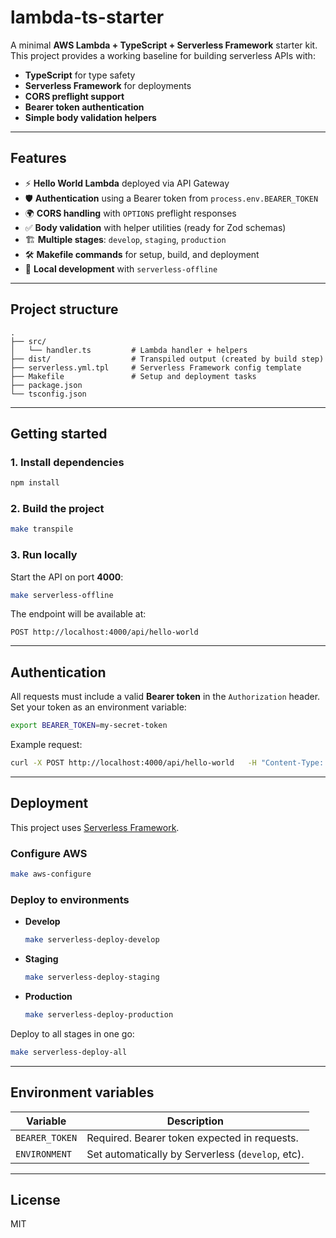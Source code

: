 # lambda-ts-starter

A minimal **AWS Lambda + TypeScript + Serverless Framework** starter kit.  
This project provides a working baseline for building serverless APIs with:

- **TypeScript** for type safety
- **Serverless Framework** for deployments
- **CORS preflight support**
- **Bearer token authentication**
- **Simple body validation helpers**

---

## Features

- ⚡️ **Hello World Lambda** deployed via API Gateway  
- 🛡 **Authentication** using a Bearer token from `process.env.BEARER_TOKEN`  
- 🌍 **CORS handling** with `OPTIONS` preflight responses  
- ✅ **Body validation** with helper utilities (ready for Zod schemas)  
- 🏗 **Multiple stages**: `develop`, `staging`, `production`  
- 🛠 **Makefile commands** for setup, build, and deployment  
- 🔌 **Local development** with `serverless-offline`

---

## Project structure

```
.
├── src/
│   └── handler.ts         # Lambda handler + helpers
├── dist/                  # Transpiled output (created by build step)
├── serverless.yml.tpl     # Serverless Framework config template
├── Makefile               # Setup and deployment tasks
├── package.json
└── tsconfig.json
```

---

## Getting started

### 1. Install dependencies
```bash
npm install
```

### 2. Build the project
```bash
make transpile
```

### 3. Run locally
Start the API on port **4000**:
```bash
make serverless-offline
```

The endpoint will be available at:
```
POST http://localhost:4000/api/hello-world
```

---

## Authentication

All requests must include a valid **Bearer token** in the `Authorization` header.  
Set your token as an environment variable:

```bash
export BEARER_TOKEN=my-secret-token
```

Example request:
```bash
curl -X POST http://localhost:4000/api/hello-world   -H "Content-Type: application/json"   -H "Authorization: Bearer my-secret-token"   -d '{"example":"data"}'
```

---

## Deployment

This project uses [Serverless Framework](https://www.serverless.com/).

### Configure AWS
```bash
make aws-configure
```

### Deploy to environments
- **Develop**
  ```bash
  make serverless-deploy-develop
  ```
- **Staging**
  ```bash
  make serverless-deploy-staging
  ```
- **Production**
  ```bash
  make serverless-deploy-production
  ```

Deploy to all stages in one go:
```bash
make serverless-deploy-all
```

---

## Environment variables

| Variable       | Description                                      |
|----------------|--------------------------------------------------|
| `BEARER_TOKEN` | Required. Bearer token expected in requests.      |
| `ENVIRONMENT`  | Set automatically by Serverless (`develop`, etc). |

---

## License

MIT
